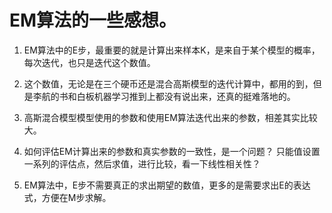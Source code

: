 # EM算法的一些感想。
1. EM算法中的E步，最重要的就是计算出来样本K，是来自于某个模型的概率，每次迭代，也只是迭代这个数值。

2. 这个数值，无论是在三个硬币还是混合高斯模型的迭代计算中，都用的到，但是李航的书和白板机器学习推到上都没有说出来，还真的挺难落地的。

3. 高斯混合模型模型使用的参数和使用EM算法迭代出来的参数，相差其实比较大。

4. 如何评估EM计算出来的参数和真实参数的一致性，是一个问题？ 只能值设置一系列的评估点，然后求值，进行比较，看一下线性相关性？

5. EM算法中，E步不需要真正的求出期望的数值，更多的是需要求出E的表达式，方便在M步求解。
